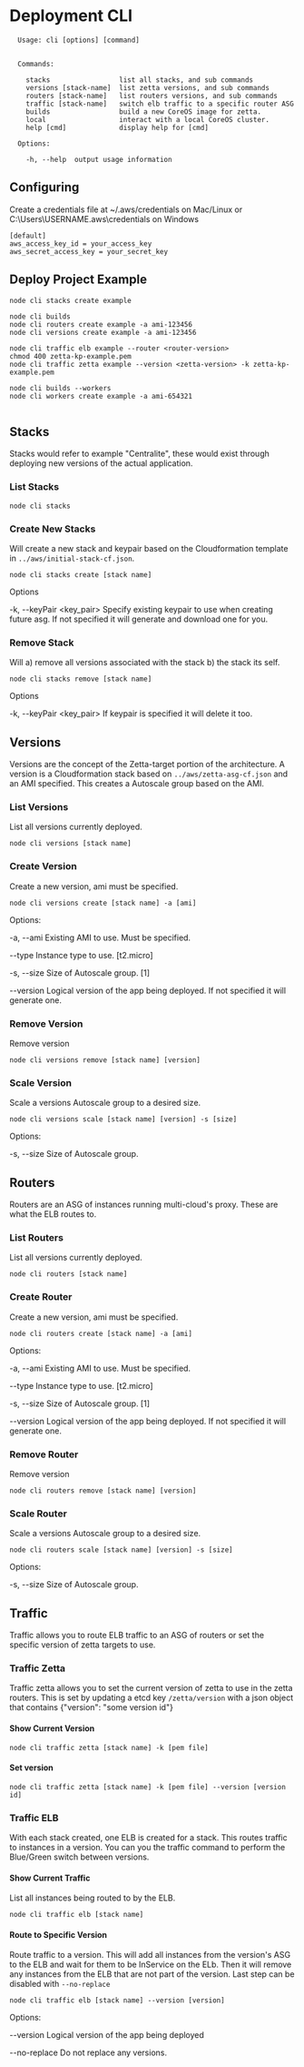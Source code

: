 # Deployment CLI


```
  Usage: cli [options] [command]


  Commands:

    stacks                 list all stacks, and sub commands
    versions [stack-name]  list zetta versions, and sub commands
    routers [stack-name]   list routers versions, and sub commands
    traffic [stack-name]   switch elb traffic to a specific router ASG
    builds                 build a new CoreOS image for zetta.
    local                  interact with a local CoreOS cluster.
    help [cmd]             display help for [cmd]

  Options:

    -h, --help  output usage information
```


## Configuring

Create a credentials file at ~/.aws/credentials on Mac/Linux or C:\Users\USERNAME\.aws\credentials on Windows

```
[default]
aws_access_key_id = your_access_key
aws_secret_access_key = your_secret_key

```

## Deploy Project Example

```
node cli stacks create example

node cli builds
node cli routers create example -a ami-123456
node cli versions create example -a ami-123456

node cli traffic elb example --router <router-version>
chmod 400 zetta-kp-example.pem
node cli traffic zetta example --version <zetta-version> -k zetta-kp-example.pem

node cli builds --workers
node cli workers create example -a ami-654321


```



## Stacks

Stacks would refer to example "Centralite", these would exist through deploying new versions of the actual application.


### List Stacks

`node cli stacks`

### Create New Stacks

Will create a new stack and keypair based on the Cloudformation template in `../aws/initial-stack-cf.json`.

`node cli stacks create [stack name]`

Options

-k, --keyPair <key_pair>  Specify existing keypair to use when creating future asg. If not specified it will generate and download one for you.

### Remove Stack

Will a) remove all versions associated with the stack b) the stack its self.

`node cli stacks remove [stack name]`

Options

-k, --keyPair <key_pair>  If keypair is specified it will delete it too.


## Versions

Versions are the concept of the Zetta-target portion of the architecture. A version is a Cloudformation stack based on `../aws/zetta-asg-cf.json` and an AMI specified. This creates a Autoscale group based on the AMI.


### List Versions

List all versions currently deployed.

`node cli versions [stack name]`


### Create Version

Create a new version, ami must be specified.

`node cli versions create [stack name] -a [ami]`

Options:

  -a, --ami <ami>             Existing AMI to use. Must be specified.

  --type <instance type>      Instance type to use. [t2.micro]

  -s, --size <cluster stize>  Size of Autoscale group. [1]

  --version <app version>     Logical version of the app being deployed. If not specified it will generate one.


### Remove Version

Remove version

`node cli versions remove [stack name] [version]`

### Scale Version

Scale a versions Autoscale group to a desired size.

`node cli versions scale [stack name] [version] -s [size]`

Options:

  -s, --size <cluster stize>  Size of Autoscale group.


## Routers

Routers are an ASG of instances running multi-cloud's proxy. These are what the ELB routes to.

### List Routers

List all versions currently deployed.

`node cli routers [stack name]`


### Create Router

Create a new version, ami must be specified.

`node cli routers create [stack name] -a [ami]`

Options:

  -a, --ami <ami>             Existing AMI to use. Must be specified.

  --type <instance type>      Instance type to use. [t2.micro]

  -s, --size <cluster stize>  Size of Autoscale group. [1]

  --version <app version>     Logical version of the app being deployed. If not specified it will generate one.


### Remove Router

Remove version

`node cli routers remove [stack name] [version]`

### Scale Router

Scale a versions Autoscale group to a desired size.

`node cli routers scale [stack name] [version] -s [size]`

Options:

  -s, --size <cluster stize>  Size of Autoscale group.



## Traffic

Traffic allows you to route ELB traffic to an ASG of routers or set the specific version of zetta targets to use.

### Traffic Zetta

Traffic zetta allows you to set the current version of zetta to use in the zetta routers. This is set by updating a etcd key `/zetta/version` with a json object that contains {"version": "some version id"}


#### Show Current Version

`node cli traffic zetta [stack name] -k [pem file]`

#### Set version

`node cli traffic zetta [stack name] -k [pem file] --version [version id]`


### Traffic ELB

With each stack created, one ELB is created for a stack. This routes traffic to instances in a version. You can you the traffic command to perform the Blue/Green switch between versions.

#### Show Current Traffic

List all instances being routed to by the ELB.

`node cli traffic elb [stack name]`

#### Route to Specific Version

Route traffic to a version. This will add all instances from the version's ASG to the ELB and wait for them to be InService on the ELb. Then it will remove any instances from the ELB that are not part of the version. Last step can be disabled with `--no-replace`

`node cli traffic elb [stack name] --version [version]`


Options:

  --version <app version>  Logical version of the app being deployed

  --no-replace             Do not replace any versions.
